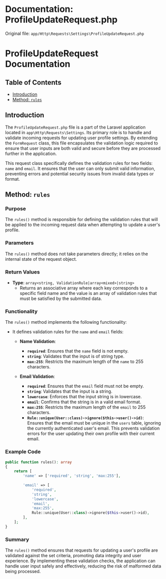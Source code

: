 # Documentation: ProfileUpdateRequest.php

Original file: `app/Http\Requests\Settings\ProfileUpdateRequest.php`

# ProfileUpdateRequest Documentation

## Table of Contents
- [Introduction](#introduction)
- [Method: `rules`](#method-rules)

## Introduction
The `ProfileUpdateRequest.php` file is a part of the Laravel application located in `app\Http\Requests\Settings`. Its primary role is to handle and validate incoming requests for updating user profile settings. By extending the `FormRequest` class, this file encapsulates the validation logic required to ensure that user inputs are both valid and secure before they are processed further in the application.

This request class specifically defines the validation rules for two fields: `name` and `email`. It ensures that the user can only submit valid information, preventing errors and potential security issues from invalid data types or format.

## Method: `rules`

### Purpose
The `rules()` method is responsible for defining the validation rules that will be applied to the incoming request data when attempting to update a user's profile. 

### Parameters
The `rules()` method does not take parameters directly; it relies on the internal state of the request object.

### Return Values
- **Type**: `array<string, ValidationRule|array<mixed>|string>`
  - Returns an associative array where each key corresponds to a specific field name and the value is an array of validation rules that must be satisfied by the submitted data.

### Functionality
The `rules()` method implements the following functionality:
- It defines validation rules for the `name` and `email` fields:
    - **Name Validation**:
      - **`required`**: Ensures that the `name` field is not empty.
      - **`string`**: Validates that the input is of string type.
      - **`max:255`**: Restricts the maximum length of the `name` to 255 characters.
    
    - **Email Validation**:
      - **`required`**: Ensures that the `email` field must not be empty.
      - **`string`**: Validates that the input is a string.
      - **`lowercase`**: Enforces that the input string is in lowercase.
      - **`email`**: Confirms that the string is in a valid email format.
      - **`max:255`**: Restricts the maximum length of the `email` to 255 characters.
      - **`Rule::unique(User::class)->ignore($this->user()->id)`**: Ensures that the email must be unique in the `users` table, ignoring the currently authenticated user's email. This prevents validation errors for the user updating their own profile with their current email.

### Example Code

```php
public function rules(): array
{
    return [
        'name' => ['required', 'string', 'max:255'],
        
        'email' => [
            'required',
            'string',
            'lowercase',
            'email',
            'max:255',
            Rule::unique(User::class)->ignore($this->user()->id),
        ],
    ];
}
```

### Summary
The `rules()` method ensures that requests for updating a user's profile are validated against the set criteria, promoting data integrity and user experience. By implementing these validation checks, the application can handle user input safely and effectively, reducing the risk of malformed data being processed.